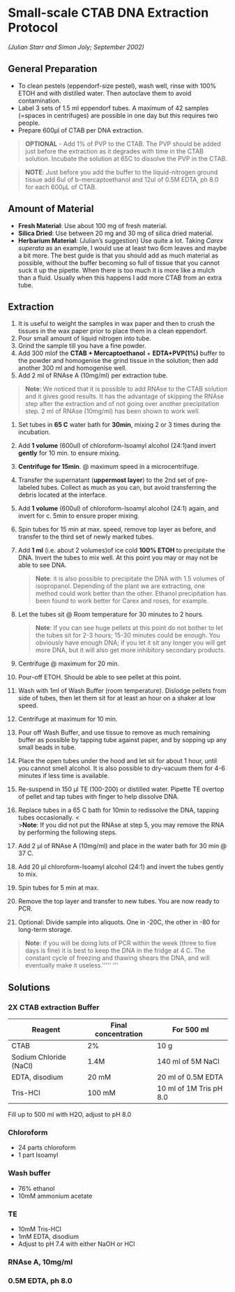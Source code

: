 # Small-scale CTAB DNA Extraction Protocol
*(Julian Starr and Simon Joly; September 2002)*

## General Preparation
 * To clean pestels (eppendorf-size pestel), wash well, rinse with 100% ETOH and with distilled water. Then autoclave them to avoid contamination.
 * Label 3 sets of 1.5 ml eppendorf tubes. A maximum of 42 samples (=spaces in centrifuges) are possible in one day but this requires two people.
 * Prepare 600µl of CTAB per DNA extraction.

> **OPTIONAL** - Add 1% of PVP to the CTAB. The PVP should be added just before the extraction as it degrades with time in the CTAB solution. Incubate the solution at 65C to dissolve the PVP in the CTAB.

> **NOTE**: Just before you add the buffer to the liquid-nitrogen ground tissue add 6ul of b-mercaptoethanol and 12ul of 0.5M EDTA, ph 8.0 for each 600µL of CTAB.

## Amount of Material
 * **Fresh Material**: Use about 100 mg of fresh material.
 * **Silica Dried**: Use between 20 mg and 30 mg of silica dried material.
 * **Herbarium Material**: (Julian’s suggestion) Use quite a lot. Taking *Carex superata* as an example, I would use at least two 6cm leaves and maybe a bit more. The best guide is that you should add as much material as possible, without the buffer becoming so full of tissue that you cannot suck it up the pipette. When there is too much it is more like a mulch than a fluid. Usually when this happens I add more CTAB from an extra tube.

## Extraction
 1. It is useful to weight the samples in wax paper and then to crush the tissues in the wax paper prior to place them in a clean eppendorf.
 1. Pour small amount of liquid nitrogen into tube.
 1. Grind the sample till you have a fine powder.
 1. Add 300 mlof the **CTAB + Mercaptoethanol** + **EDTA+PVP(1%)** buffer to the powder and homogenise the grind tissue in the solution; then add another 300 ml and homogenise well.
 1. Add 2 ml of RNAse A (10mg/ml) per extraction tube. 
 > **Note**: We noticed that it is possible to add RNAse to the CTAB solution and it gives good results. It has the advantage of skipping the RNAse step after the extraction and of not going over another precipitation step. 2 ml of RNAse (10mg/ml) has been shown to work well.
 1. Set tubes in **65 C** water bath for **30min**, mixing 2 or 3 times during the incubation.
 1. Add **1 volume** (600ul) of chloroform-Isoamyl alcohol (24:1)and invert **gently** for 10 min. to ensure mixing.
 1. **Centrifuge for 15min**. @ maximum speed in a microcentrifuge.
 1. Transfer the supernatant (**uppermost layer**) to the 2nd set of pre-labeled tubes. Collect as much as you can, but avoid transferring the debris located at the interface.
 1. Add **1 volume** (600ul) of chloroform-Isoamyl alcohol (24:1) again, and invert for c. 5min to ensure proper mixing.
 1. Spin tubes for 15 min at max. speed, remove top layer as before, and transfer to the third set of newly marked tubes.
 1. Add **1 ml** (i.e. about 2 volumes)of ice cold **100% ETOH** to precipitate the DNA. Invert the tubes to mix well. At this point you may or may not be able to see DNA.

    >**Note**: it is also possible to precipitate the DNA with 1.5 volumes of isopropanol. Depending of the plant we are extracting, one method could work better than the other. Ethanol precipitation has been found to work better for Carex and roses, for example.
 1. Let the tubes sit @ Room temperature for 30 minutes to 2 hours.  
    >**Note**: If you can see huge pellets at this point do not bother to let the tubes sit for 2-3 hours; 15-30 minutes could be enough. You obviously have enough DNA; if you let it sit any longer you will get more DNA, but it will also get more inhibitory secondary products.
 1. Centrifuge @ maximum for 20 min.
 1. Pour-off ETOH. Should be able to see pellet at this point.
 1. Wash with 1ml of Wash Buffer (room temperature). Dislodge pellets from side of tubes, then let them sit for at least an hour on a shaker at low speed.
 1. Centrifuge at maximum for 10 min.
 1. Pour off Wash Buffer, and use tissue to remove as much remaining buffer as possible by tapping tube against paper, and by sopping up any small beads in tube.
 1. Place the open tubes under the hood and let sit for about 1 hour, until you cannot smell alcohol. It is also possible to dry-vacuum them for 4-6 minutes if less time is available.
 1. Re-suspend in 150 µl TE (100-200) or distilled water. Pipette TE overtop of pellet and tap tubes with finger to help dissolve DNA.
 1. Replace tubes in a 65 C bath for 10min to redissolve the DNA, tapping tubes occasionally. <<BR>>**Note**: If you did not put the RNAse at step 5, you may remove the RNA by performing the following steps.
 1. Add 2 µl of RNAse A (10mg/ml) and place in the water bath for 30 min @ 37 C.
 1. Add 20 µl chloroform-Isoamyl alcohol (24:1) and invert the tubes gently to mix.
 1. Spin tubes for 5 min at max.
 1. Remove the top layer and transfer to new tubes. You are now ready to PCR.
 1. Optional: Divide sample into aliquots. One in -20C, the other in -80 for long-term storage.

> **Note**: if you will be doing lots of PCR within the week (three to five days is fine) it is best to keep the DNA in the fridge at 4 C. The constant cycle of freezing and thawing shears the DNA, and will eventually make it useless.''''' '''

## Solutions

### 2X CTAB extraction Buffer

Reagent | Final concentration | For 500 ml
------- | ------------------- | ----------
CTAB    | 2%                  | 10 g
Sodium Chloride (NaCl) | 1.4M | 140 ml of 5M NaCl
EDTA, disodium | 20 mM | 20 ml of 0.5M EDTA
Tris-HCl | 100 mM | 10 ml of 1M Tris pH 8.0

Fill up to 500 ml with H2O, adjust to pH 8.0

### Chloroform
 * 24 parts chloroform
 * 1 part Isoamyl

### Wash buffer
 * 76% ethanol
 * 10mM ammonium acetate

### TE
 * 10mM Tris-HCl
 * 1mM EDTA, disodium
 * Adjust to pH 7.4 with either NaOH or HCl

### RNAse A, 10mg/ml

### 0.5M EDTA, ph 8.0
